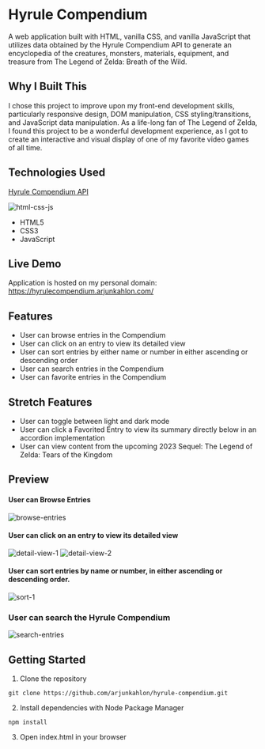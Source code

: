 # Hyrule Compendium

A web application built with HTML, vanilla CSS, and vanilla JavaScript that utilizes data obtained by the Hyrule Compendium API to generate an encyclopedia of the creatures, monsters, materials, equipment, and treasure from The Legend of Zelda: Breath of the Wild.

## Why I Built This

I chose this project to improve upon my front-end development skills, particularly responsive design, DOM manipulation, CSS styling/transitions, and JavaScript data manipulation. As a life-long fan of The Legend of Zelda, I found this project to be a wonderful development experience, as I got to create an interactive and visual display of one of my favorite video games of all time. 

## Technologies Used
[Hyrule Compendium API](https://github.com/gadhagod/Hyrule-Compendium-API)

![html-css-js](https://user-images.githubusercontent.com/49361894/193665011-994a986d-7fc7-4264-94ff-e64811e9f44e.png)
- HTML5
- CSS3
- JavaScript

## Live Demo

Application is hosted on my personal domain: https://hyrulecompendium.arjunkahlon.com/

## Features

- User can browse entries in the Compendium 
- User can click on an entry to view its detailed view
- User can sort entries by either name or number in either ascending or descending order
- User can search entries in the Compendium
- User can favorite entries in the Compendium

## Stretch Features

- User can toggle between light and dark mode
- User can click a Favorited Entry to view its summary directly below in an accordion implementation
- User can view content from the upcoming 2023 Sequel: The Legend of Zelda: Tears of the Kingdom

## Preview
#### User can Browse Entries
![browse-entries](https://user-images.githubusercontent.com/49361894/193668595-d7865546-4638-479b-b214-ec20a298470f.gif)

#### User can click on an entry to view its detailed view
![detail-view-1](https://user-images.githubusercontent.com/49361894/193670184-b460a507-0d0e-4fc5-ab99-a2cace3a6829.gif)
![detail-view-2](https://user-images.githubusercontent.com/49361894/193668701-2f260d85-622b-4e95-9c5d-f595a1d8d5a1.gif)

#### User can sort entries by name or number, in either ascending or descending order. 
![sort-1](https://user-images.githubusercontent.com/49361894/193674515-f890cc86-c255-48f6-9120-806c7b92aa7a.gif)

### User can search the Hyrule Compendium
![search-entries](https://user-images.githubusercontent.com/49361894/193677141-2ce3c180-9320-436c-a757-9ac8b0f26822.gif)

## Getting Started

1. Clone the repository 
```
git clone https://github.com/arjunkahlon/hyrule-compendium.git
```
2. Install dependencies with Node Package Manager
```
npm install
```
3. Open index.html in your browser

